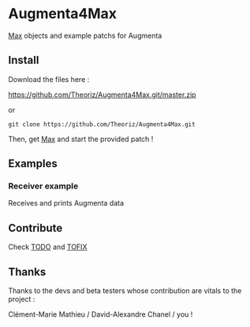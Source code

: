 # Augmenta4Max

[Max][] objects and example patchs for Augmenta

Install
-------

Download the files here :

https://github.com/Theoriz/Augmenta4Max.git/master.zip

or

```
git clone https://github.com/Theoriz/Augmenta4Max.git
```

Then, get [Max][] and start the provided patch !

Examples
--------

### Receiver example

Receives and prints Augmenta data


Contribute
----------

Check [TODO](TODO.md) and [TOFIX](TOFIX.md)

Thanks
------

Thanks to the devs and beta testers whose contribution are vitals to the project :

  Clément-Marie Mathieu / David-Alexandre Chanel / you !

[Max]: https://cycling74.com/
[Théoriz studio]: http://www.theoriz.com/
